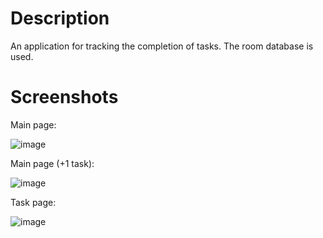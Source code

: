 # Description
An application for tracking the completion of tasks. The room database is used.

# Screenshots
Main page:

![image](https://github.com/user-attachments/assets/bf692d0e-e957-4932-bc74-15c46eb67380)

Main page (+1 task):

![image](https://github.com/user-attachments/assets/88b3b31c-2e6d-408f-99b1-0a9408e2e669)

Task page:

![image](https://github.com/user-attachments/assets/9b2487a0-7ced-4dcb-828f-4e9fdad8c60c)
